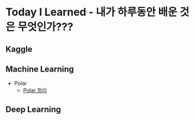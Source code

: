 # Today I Learned - 내가 하루동안 배운 것은 무엇인가???

## Kaggle
## Machine Learning
* Polar
    * [Polar 정리](https://github.com/Han-TaeHun/TIL/Machine_Learning/Polar.md)
## Deep Learning
